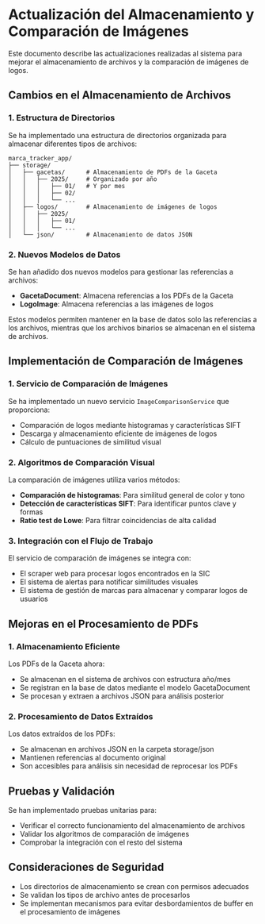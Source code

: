 # Actualización del Almacenamiento y Comparación de Imágenes

Este documento describe las actualizaciones realizadas al sistema para mejorar el almacenamiento de archivos y la comparación de imágenes de logos.

## Cambios en el Almacenamiento de Archivos

### 1. Estructura de Directorios

Se ha implementado una estructura de directorios organizada para almacenar diferentes tipos de archivos:

```
marca_tracker_app/
├── storage/
│   ├── gacetas/      # Almacenamiento de PDFs de la Gaceta
│   │   ├── 2025/     # Organizado por año
│   │   │   ├── 01/   # Y por mes
│   │   │   ├── 02/
│   │   │   └── ...
│   ├── logos/        # Almacenamiento de imágenes de logos
│   │   ├── 2025/
│   │   │   ├── 01/
│   │   │   └── ...
│   └── json/         # Almacenamiento de datos JSON
```

### 2. Nuevos Modelos de Datos

Se han añadido dos nuevos modelos para gestionar las referencias a archivos:

- **GacetaDocument**: Almacena referencias a los PDFs de la Gaceta
- **LogoImage**: Almacena referencias a las imágenes de logos

Estos modelos permiten mantener en la base de datos solo las referencias a los archivos, mientras que los archivos binarios se almacenan en el sistema de archivos.

## Implementación de Comparación de Imágenes

### 1. Servicio de Comparación de Imágenes

Se ha implementado un nuevo servicio `ImageComparisonService` que proporciona:

- Comparación de logos mediante histogramas y características SIFT
- Descarga y almacenamiento eficiente de imágenes de logos
- Cálculo de puntuaciones de similitud visual

### 2. Algoritmos de Comparación Visual

La comparación de imágenes utiliza varios métodos:

- **Comparación de histogramas**: Para similitud general de color y tono
- **Detección de características SIFT**: Para identificar puntos clave y formas
- **Ratio test de Lowe**: Para filtrar coincidencias de alta calidad

### 3. Integración con el Flujo de Trabajo

El servicio de comparación de imágenes se integra con:

- El scraper web para procesar logos encontrados en la SIC
- El sistema de alertas para notificar similitudes visuales
- El sistema de gestión de marcas para almacenar y comparar logos de usuarios

## Mejoras en el Procesamiento de PDFs

### 1. Almacenamiento Eficiente

Los PDFs de la Gaceta ahora:

- Se almacenan en el sistema de archivos con estructura año/mes
- Se registran en la base de datos mediante el modelo GacetaDocument
- Se procesan y extraen a archivos JSON para análisis posterior

### 2. Procesamiento de Datos Extraídos

Los datos extraídos de los PDFs:

- Se almacenan en archivos JSON en la carpeta storage/json
- Mantienen referencias al documento original
- Son accesibles para análisis sin necesidad de reprocesar los PDFs

## Pruebas y Validación

Se han implementado pruebas unitarias para:

- Verificar el correcto funcionamiento del almacenamiento de archivos
- Validar los algoritmos de comparación de imágenes
- Comprobar la integración con el resto del sistema

## Consideraciones de Seguridad

- Los directorios de almacenamiento se crean con permisos adecuados
- Se validan los tipos de archivo antes de procesarlos
- Se implementan mecanismos para evitar desbordamientos de buffer en el procesamiento de imágenes
